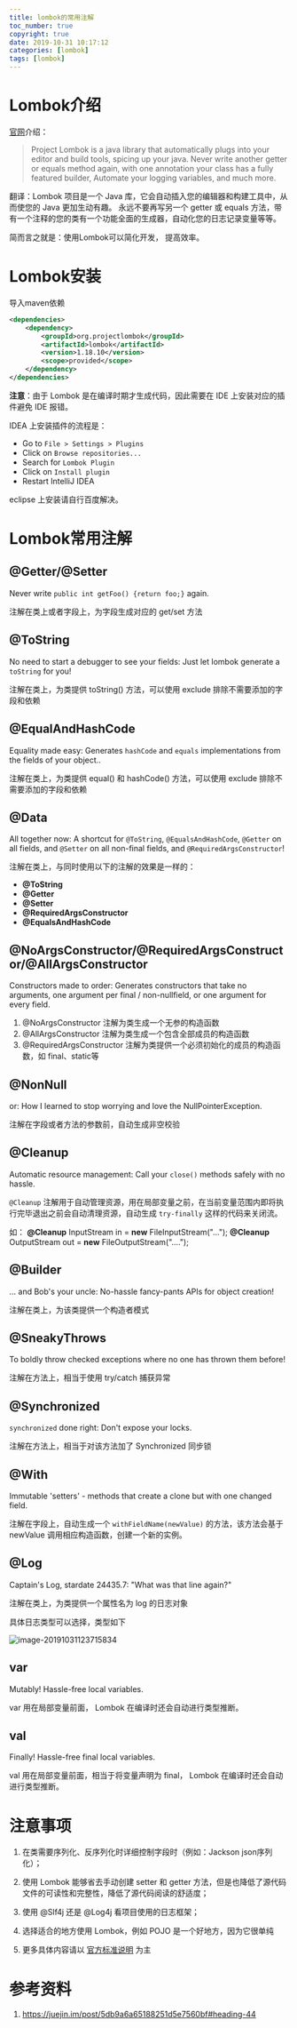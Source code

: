 ```yaml
---
title: lombok的常用注解
toc_number: true
copyright: true
date: 2019-10-31 10:17:12
categories: [lombok] 
tags: [lombok]
---
```


# Lombok介绍

[官网]( https://projectlombok.org/ )介绍：

> Project Lombok is a java library that automatically plugs into your editor and build tools, spicing up your java.
> Never write another getter or equals method again, with one annotation your class has a fully featured builder, Automate your logging variables, and much more. 

翻译：Lombok 项目是一个 Java 库，它会自动插入您的编辑器和构建工具中，从而使您的 Java 更加生动有趣。
永远不要再写另一个 getter 或 equals 方法，带有一个注释的您的类有一个功能全面的生成器，自动化您的日志记录变量等等。

简而言之就是：使用Lombok可以简化开发， 提高效率。

# Lombok安装

导入maven依赖

```xml
<dependencies>
	<dependency>
		<groupId>org.projectlombok</groupId>
		<artifactId>lombok</artifactId>
		<version>1.18.10</version>
		<scope>provided</scope>
	</dependency>
</dependencies>
```

**注意**：由于 Lombok 是在编译时期才生成代码，因此需要在 IDE 上安装对应的插件避免 IDE 报错。

IDEA 上安装插件的流程是：

- Go to `File > Settings > Plugins`
- Click on `Browse repositories...`
- Search for `Lombok Plugin`
- Click on `Install plugin`
- Restart IntelliJ IDEA

eclipse 上安装请自行百度解决。

# Lombok常用注解

## @Getter/@Setter

 Never write `public int getFoo() {return foo;}` again. 

注解在类上或者字段上，为字段生成对应的 get/set 方法

## @ToString

 No need to start a debugger to see your fields: Just let lombok generate a `toString` for you! 

注解在类上，为类提供 toString() 方法，可以使用 exclude 排除不需要添加的字段和依赖

## @EqualAndHashCode

 Equality made easy: Generates `hashCode` and `equals` implementations from the fields of your object.. 

注解在类上，为类提供 equal() 和 hashCode() 方法，可以使用 exclude 排除不需要添加的字段和依赖

## @Data

 All together now: A shortcut for `@ToString`, `@EqualsAndHashCode`, `@Getter` on all fields, and `@Setter` on all non-final fields, and `@RequiredArgsConstructor`! 

注解在类上，与同时使用以下的注解的效果是一样的：

- **@ToString**
- **@Getter**
- **@Setter**
- **@RequiredArgsConstructor**
- **@EqualsAndHashCode**

## @NoArgsConstructor/@RequiredArgsConstructor/@AllArgsConstructor

 Constructors made to order: Generates constructors that take no arguments, one argument per final / non-nullfield, or one argument for every field. 

1. @NoArgsConstructor 注解为类生成一个无参的构造函数
2. @AllArgsConstructor 注解为类生成一个包含全部成员的构造函数
3. @RequiredArgsConstructor 注解为类提供一个必须初始化的成员的构造函数，如 final、static等

## @NonNull

 or: How I learned to stop worrying and love the NullPointerException. 

注解在字段或者方法的参数前，自动生成非空校验

## @Cleanup

 Automatic resource management: Call your `close()` methods safely with no hassle. 

 `@Cleanup` 注解用于自动管理资源，用在局部变量之前，在当前变量范围内即将执行完毕退出之前会自动清理资源，自动生成 `try-finally` 这样的代码来关闭流。 

如： **@Cleanup** InputStream in = **new** FileInputStream("...");        **@Cleanup** OutputStream out = **new** FileOutputStream("...."); 

## @Builder

 ... and Bob's your uncle: No-hassle fancy-pants APIs for object creation! 

注解在类上，为该类提供一个构造者模式

## @SneakyThrows

 To boldly throw checked exceptions where no one has thrown them before! 

注解在方法上，相当于使用 try/catch 捕获异常

## @Synchronized

 `synchronized` done right: Don't expose your locks. 

注解在方法上，相当于对该方法加了 Synchronized 同步锁

## @With

 Immutable 'setters' - methods that create a clone but with one changed field. 

注解在字段上，自动生成一个 `withFieldName(newValue)` 的方法，该方法会基于 newValue 调用相应构造函数，创建一个新的实例。 

## @Log

 Captain's Log, stardate 24435.7: "What was that line again?" 

注解在类上，为类提供一个属性名为 log 的日志对象

具体日志类型可以选择，类型如下

![image-20191031123715834](https://raw.githubusercontent.com/ShangguanHong/PictureBed/master/image-20191031123715834.png)

## var

 Mutably! Hassle-free local variables. 

 var 用在局部变量前面， Lombok 在编译时还会自动进行类型推断。 

## val

 Finally! Hassle-free final local variables. 

 val 用在局部变量前面，相当于将变量声明为 final， Lombok 在编译时还会自动进行类型推断。 

# 注意事项

1. 在类需要序列化、反序列化时详细控制字段时（例如：Jackson json序列化）；
2. 使用 Lombok 能够省去手动创建 setter 和 getter 方法，但是也降低了源代码文件的可读性和完整性，降低了源代码阅读的舒适度；
3. 使用 @Slf4j 还是 @Log4j 看项目使用的日志框架；

4. 选择适合的地方使用 Lombok，例如 POJO 是一个好地方，因为它很单纯
5. 更多具体内容请以 [官方标准说明]( https://projectlombok.org/features/all ) 为主

# 参考资料

1.  https://juejin.im/post/5db9a6a65188251d5e7560bf#heading-44 









